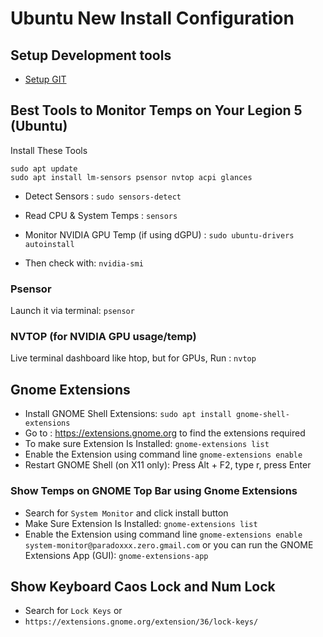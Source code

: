 # Ubuntu New Install Configuration

## Setup Development tools

- [Setup GIT](/software-development/tools/git/git-configuration.md)

## Best Tools to Monitor Temps on Your Legion 5 (Ubuntu)

Install These Tools

```
sudo apt update
sudo apt install lm-sensors psensor nvtop acpi glances
```

- Detect Sensors : `sudo sensors-detect`

- Read CPU & System Temps : `sensors`

- Monitor NVIDIA GPU Temp (if using dGPU) : `sudo ubuntu-drivers autoinstall`
- Then check with: `nvidia-smi`

### Psensor

Launch it via terminal: `psensor`

### NVTOP (for NVIDIA GPU usage/temp)

Live terminal dashboard like htop, but for GPUs, Run : `nvtop`

## Gnome Extensions

- Install GNOME Shell Extensions: `sudo apt install gnome-shell-extensions`
- Go to : https://extensions.gnome.org to find the extensions required
- To make sure Extension Is Installed: `gnome-extensions list`
- Enable the Extension using command line `gnome-extensions enable`
- Restart GNOME Shell (on X11 only): Press Alt + F2, type r, press Enter

### Show Temps on GNOME Top Bar using Gnome Extensions

- Search for `System Monitor` and click install button
- Make Sure Extension Is Installed: `gnome-extensions list`
- Enable the Extension using command line `gnome-extensions enable system-monitor@paradoxxx.zero.gmail.com` or you can run the GNOME Extensions App (GUI): `gnome-extensions-app`

## Show Keyboard Caos Lock and Num Lock

- Search for `Lock Keys` or
- `https://extensions.gnome.org/extension/36/lock-keys/`
